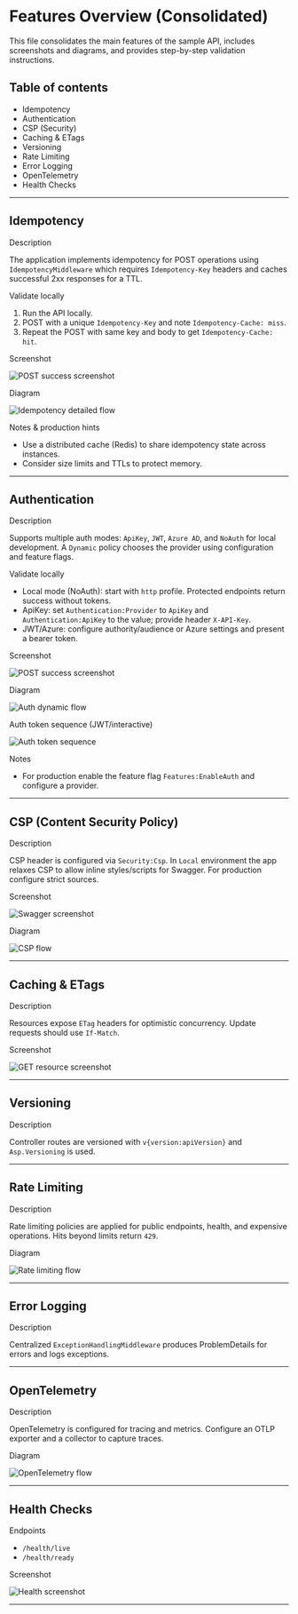 # Features Overview (Consolidated)

This file consolidates the main features of the sample API, includes screenshots and diagrams, and provides step-by-step validation instructions.

## Table of contents

- Idempotency
- Authentication
- CSP (Security)
- Caching & ETags
- Versioning
- Rate Limiting
- Error Logging
- OpenTelemetry
- Health Checks

---

## Idempotency

Description

The application implements idempotency for POST operations using `IdempotencyMiddleware` which requires `Idempotency-Key` headers and caches successful 2xx responses for a TTL.

Validate locally

1. Run the API locally.
2. POST with a unique `Idempotency-Key` and note `Idempotency-Cache: miss`.
3. Repeat the POST with same key and body to get `Idempotency-Cache: hit`.

Screenshot

![POST success screenshot](screenshots/HttpPost1.png)

Diagram

![Idempotency detailed flow](docs/diagrams/idempotency-detailed.png)

Notes & production hints

- Use a distributed cache (Redis) to share idempotency state across instances.
- Consider size limits and TTLs to protect memory.

---

## Authentication

Description

Supports multiple auth modes: `ApiKey`, `JWT`, `Azure AD`, and `NoAuth` for local development. A `Dynamic` policy chooses the provider using configuration and feature flags.

Validate locally

- Local mode (NoAuth): start with `http` profile. Protected endpoints return success without tokens.
- ApiKey: set `Authentication:Provider` to `ApiKey` and `Authentication:ApiKey` to the value; provide header `X-API-Key`.
- JWT/Azure: configure authority/audience or Azure settings and present a bearer token.

Screenshot

![POST success screenshot](screenshots/HttpPost1.png)

Diagram

![Auth dynamic flow](docs/diagrams/auth-flow.png)

Auth token sequence (JWT/interactive)

![Auth token sequence](docs/diagrams/auth-token-sequence.png)

Notes

- For production enable the feature flag `Features:EnableAuth` and configure a provider.

---

## CSP (Content Security Policy)

Description

CSP header is configured via `Security:Csp`. In `Local` environment the app relaxes CSP to allow inline styles/scripts for Swagger. For production configure strict sources.

Screenshot

![Swagger screenshot](screenshots/HttpGet1.png)

Diagram

![CSP flow](docs/diagrams/csp-flow.png)

---

## Caching & ETags

Description

Resources expose `ETag` headers for optimistic concurrency. Update requests should use `If-Match`.

Screenshot

![GET resource screenshot](screenshots/HttpGet2.png)

---

## Versioning

Description

Controller routes are versioned with `v{version:apiVersion}` and `Asp.Versioning` is used.

---

## Rate Limiting

Description

Rate limiting policies are applied for public endpoints, health, and expensive operations. Hits beyond limits return `429`.

Diagram

![Rate limiting flow](docs/diagrams/rate-limiting-flow.png)

---

## Error Logging

Description

Centralized `ExceptionHandlingMiddleware` produces ProblemDetails for errors and logs exceptions.

---

## OpenTelemetry

Description

OpenTelemetry is configured for tracing and metrics. Configure an OTLP exporter and a collector to capture traces.

Diagram

![OpenTelemetry flow](docs/diagrams/opentelemetry-flow.png)

---

## Health Checks

Endpoints

- `/health/live`
- `/health/ready`

Screenshot

![Health screenshot](screenshots/HttpGet1.png)

---
